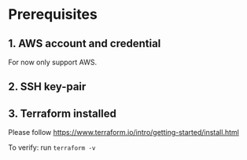 # Prerequisites

## 1. AWS account and credential
For now only support AWS.


## 2. SSH key-pair


## 3. Terraform installed
Please follow https://www.terraform.io/intro/getting-started/install.html

To verify: run `terraform -v`

